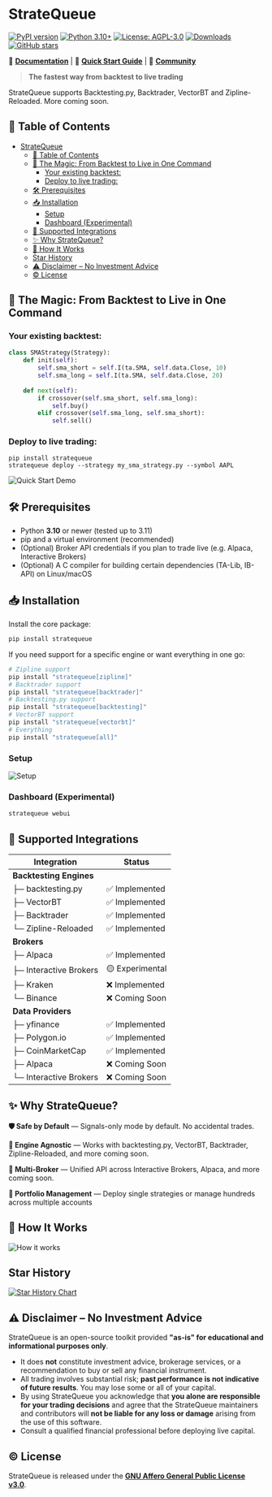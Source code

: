 # StrateQueue

[![PyPI version](https://badge.fury.io/py/stratequeue.svg)](https://badge.fury.io/py/stratequeue)
[![Python 3.10+](https://img.shields.io/badge/python-3.10+-blue.svg)](https://www.python.org/downloads/)
[![License: AGPL-3.0](https://img.shields.io/badge/License-AGPL--3.0-yellow.svg)](https://github.com/StrateQueue/StrateQueue/blob/main/LICENSE)
[![Downloads](https://pepy.tech/badge/stratequeue)](https://pepy.tech/project/stratequeue)
[![GitHub stars](https://img.shields.io/github/stars/StrateQueue/StrateQueue)](https://github.com/StrateQueue/StrateQueue/stargazers)

📖 **[Documentation](https://stratequeue.com/docs)** | 🚀 **[Quick Start Guide](https://stratequeue.com/docs/quickstart)** | 💬 **[Community](https://discord.gg/H4hWAXJYqX)**

> **The fastest way from backtest to live trading**

StrateQueue supports Backtesting.py, Backtrader, VectorBT and Zipline-Reloaded. More coming soon.

## 📑 Table of Contents
- [StrateQueue](#stratequeue)
  - [📑 Table of Contents](#-table-of-contents)
  - [🎯 The Magic: From Backtest to Live in One Command](#-the-magic-from-backtest-to-live-in-one-command)
    - [Your existing backtest:](#your-existing-backtest)
    - [Deploy to live trading:](#deploy-to-live-trading)
  - [🛠️ Prerequisites](#️-prerequisites)
  - [📥 Installation](#-installation)
    - [Setup](#setup)
    - [Dashboard (Experimental)](#dashboard-experimental)
  - [🔧 Supported Integrations](#-supported-integrations)
  - [✨ Why StrateQueue?](#-why-stratequeue)
  - [🔄 How It Works](#-how-it-works)
  - [Star History](#star-history)
  - [⚠️ Disclaimer – No Investment Advice](#️-disclaimer--no-investment-advice)
  - [© License](#-license)

## 🎯 The Magic: From Backtest to Live in One Command
### Your existing backtest:
```python
class SMAStrategy(Strategy):
    def init(self):
        self.sma_short = self.I(ta.SMA, self.data.Close, 10)
        self.sma_long = self.I(ta.SMA, self.data.Close, 20)
    
    def next(self):
        if crossover(self.sma_short, self.sma_long):
            self.buy()
        elif crossover(self.sma_long, self.sma_short):
            self.sell()
```

### Deploy to live trading:
```
pip install stratequeue
stratequeue deploy --strategy my_sma_strategy.py --symbol AAPL
```

![Quick Start Demo](examples/vhs/quick-start.gif)

## 🛠️ Prerequisites

- Python **3.10** or newer (tested up to 3.11)
- pip and a virtual environment (recommended)
- (Optional) Broker API credentials if you plan to trade live (e.g. Alpaca, Interactive Brokers)
- (Optional) A C compiler for building certain dependencies (TA-Lib, IB-API) on Linux/macOS

## 📥 Installation

Install the core package:

```bash
pip install stratequeue
```

If you need support for a specific engine or want everything in one go:

```bash
# Zipline support
pip install "stratequeue[zipline]"
# Backtrader support
pip install "stratequeue[backtrader]"
# Backtesting.py support
pip install "stratequeue[backtesting]"
# VectorBT support
pip install "stratequeue[vectorbt]"
# Everything
pip install "stratequeue[all]"
```

### Setup
![Setup](examples/vhs/setup.gif)

### Dashboard (Experimental)
```bash
stratequeue webui
```

## 🔧 Supported Integrations

| Integration | Status |
|-------------|--------|
| **Backtesting Engines** | |
| ├─ backtesting.py | ✅ Implemented |
| ├─ VectorBT | ✅ Implemented |
| ├─ Backtrader | ✅ Implemented |
| └─ Zipline-Reloaded | ✅ Implemented |
| **Brokers** | |
| ├─ Alpaca | ✅ Implemented |
| ├─ Interactive Brokers | 🟡 Experimental |
| ├─ Kraken | ❌ Implemented |
| └─ Binance | ❌ Coming Soon |
| **Data Providers** | |
| ├─ yfinance | ✅ Implemented |
| ├─ Polygon.io | ✅ Implemented |
| ├─ CoinMarketCap | ✅ Implemented |
| ├─ Alpaca | ❌ Coming Soon |
| └─ Interactive Brokers | ❌ Coming Soon |

## ✨ Why StrateQueue?

**🛡️ Safe by Default** — Signals-only mode by default. No accidental trades.

**🔌 Engine Agnostic** — Works with backtesting.py, VectorBT, Backtrader, Zipline-Reloaded, and more coming soon.

**🏦 Multi-Broker** — Unified API across Interactive Brokers, Alpaca, and more coming soon.

**🎯 Portfolio Management** — Deploy single strategies or manage hundreds across multiple accounts

## 🔄 How It Works

![How it works](examples/imgs/how-it-works.png)

## Star History

[![Star History Chart](https://api.star-history.com/svg?repos=stratequeue/stratequeue&type=Timeline)](https://www.star-history.com/#stratequeue/stratequeue&Timeline)

## ⚠️ Disclaimer – No Investment Advice

StrateQueue is an open-source toolkit provided **"as-is" for educational and informational purposes only**.
* It does **not** constitute investment advice, brokerage services, or a recommendation to buy or sell any financial instrument.
* All trading involves substantial risk; **past performance is not indicative of future results**. You may lose some or all of your capital.
* By using StrateQueue you acknowledge that **you alone are responsible for your trading decisions** and agree that the StrateQueue maintainers and contributors will **not be liable for any loss or damage** arising from the use of this software.
* Consult a qualified financial professional before deploying live capital.
  
## © License

StrateQueue is released under the **[GNU Affero General Public License v3.0](LICENSE)**.
  